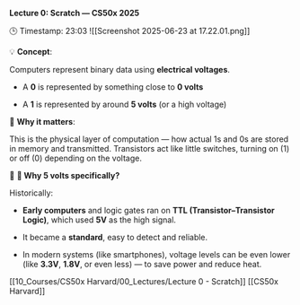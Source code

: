 
**Lecture 0: Scratch — CS50x 2025**

🕒 Timestamp: 23:03
![[Screenshot 2025-06-23 at 17.22.01.png]]
  
💡 **Concept**:

Computers represent binary data using **electrical voltages**.

- A **0** is represented by something close to **0 volts**
    
- A **1** is represented by around **5 volts** (or a high voltage)
    

  

📌 **Why it matters**:

This is the physical layer of computation — how actual 1s and 0s are stored in memory and transmitted. Transistors act like little switches, turning on (1) or off (0) depending on the voltage.

📌 **🤔 Why 5 volts specifically?**

Historically:

- **Early computers** and logic gates ran on **TTL (Transistor–Transistor Logic)**, which used **5V** as the high signal.
    
- It became a **standard**, easy to detect and reliable.
    
- In modern systems (like smartphones), voltage levels can be even lower (like **3.3V**, **1.8V**, or even less) — to save power and reduce heat.

[[10_Courses/CS50x Harvard/00_Lectures/Lecture 0 - Scratch]]
[[CS50x Harvard]]